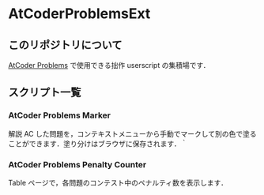 # AtCoderProblemsExt

## このリポジトリについて

[AtCoder Problems](https://kenkoooo.com/atcoder/) で使用できる拙作 userscript の集積場です．

## スクリプト一覧

### AtCoder Problems Marker

解説 AC した問題を，コンテキストメニューから手動でマークして別の色で塗ることができます．塗り分けはブラウザに保存されます．｀

### AtCoder Problems Penalty Counter

Table ページで，各問題のコンテスト中のペナルティ数を表示します．
